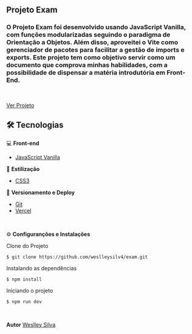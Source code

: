 ## Projeto Exam
### O Projeto Exam foi desenvolvido usando JavaScript Vanilla, com funções modularizadas seguindo o paradigma de Orientação a Objetos. Além disso, aproveitei o Vite como gerenciador de pacotes para facilitar a gestão de imports e exports. Este projeto tem como objetivo servir como um documento que comprova minhas habilidades, com a possibilidade de dispensar a matéria introdutória em Front-End.

<br/>

[Ver Projeto](https://exam-weslleysilv4.vercel.app/)

## 🛠️ Tecnologias

💻 **Front-end**
- [JavaScript Vanilla]([https://nextjs.org](https://developer.mozilla.org/pt-BR/docs/Learn/JavaScript))

🎨 **Estilização**
- [CSS3]([https://tailwindcss.com/docs/installation](https://developer.mozilla.org/pt-BR/docs/Web/CSS))

🔋 **Versionamento e Deploy**
- [Git](https://git-scm.com)
- [Vercel](https://vercel.com/)

<br>

⚙️ **Configuranções e Instalações**

Clone do Projeto

    $ git clone https://github.com/weslleysilv4/exam.git

Instalando as dependências

    $ npm install

Iniciando o projeto

    $ npm run dev

<br>

**Autor**
[Weslley Silva](https://www.linkedin.com/in/silvaweslley/)
